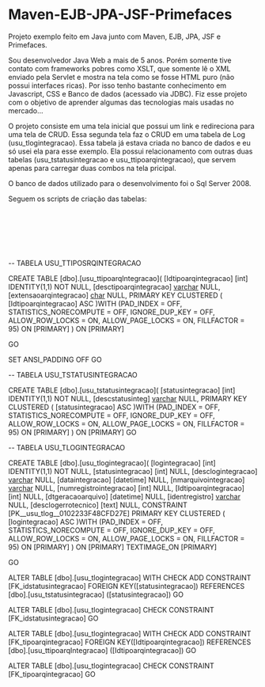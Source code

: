 # Maven-EJB-JPA-JSF-Primefaces
Projeto exemplo feito em Java junto com Maven, EJB, JPA, JSF e Primefaces.

Sou desenvolvedor Java Web a mais de 5 anos. Porém somente tive contato com frameworks pobres como XSLT, que somente lê o XML enviado pela Servlet e mostra na tela como se fosse HTML puro (não possui interfaces ricas). Por isso tenho bastante conhecimento em Javascript, CSS e Banco de dados (acessado via JDBC).
Fiz esse projeto com o objetivo de aprender algumas das tecnologias mais usadas no mercado...

O projeto consiste em uma tela inicial que possui um link e redireciona para uma tela de CRUD. Essa segunda tela faz o CRUD em uma tabela de Log (usu_tlogintegracao). Essa tabela já estava criada no banco de dados e eu só usei ela para esse exemplo. Ela possui relacionamento com outras duas tabelas (usu_tstatusintegracao e usu_ttipoarqintegracao), que servem apenas para carregar duas combos na tela pricipal.

O banco de dados utilizado para o desenvolvimento foi o Sql Server 2008.

Seguem os scripts de criação das tabelas:

<br/><br/><br/><br/><br/>

-- TABELA USU_TTIPOSRQINTEGRACAO

CREATE TABLE [dbo].[usu_ttipoarqIntegracao](
	[Idtipoarqintegracao] [int] IDENTITY(1,1) NOT NULL,
	[desctipoarqintegracao] [varchar](80) NULL,
	[extensaoarqintegracao] [char](3) NULL,
PRIMARY KEY CLUSTERED 
(
	[Idtipoarqintegracao] ASC
)WITH (PAD_INDEX  = OFF, STATISTICS_NORECOMPUTE  = OFF, IGNORE_DUP_KEY = OFF, ALLOW_ROW_LOCKS  = ON, ALLOW_PAGE_LOCKS  = ON, FILLFACTOR = 95) ON [PRIMARY]
) ON [PRIMARY]

GO

SET ANSI_PADDING OFF
GO



-- TABELA USU_TSTATUSINTEGRACAO

CREATE TABLE [dbo].[usu_tstatusintegracao](
	[statusintegracao] [int] IDENTITY(1,1) NOT NULL,
	[descstatusinteg] [varchar](30) NULL,
PRIMARY KEY CLUSTERED 
(
	[statusintegracao] ASC
)WITH (PAD_INDEX  = OFF, STATISTICS_NORECOMPUTE  = OFF, IGNORE_DUP_KEY = OFF, ALLOW_ROW_LOCKS  = ON, ALLOW_PAGE_LOCKS  = ON, FILLFACTOR = 95) ON [PRIMARY]
) ON [PRIMARY]
GO


-- TABELA USU_TLOGINTEGRACAO

CREATE TABLE [dbo].[usu_tlogintegracao](
	[logintegracao] [int] IDENTITY(1,1) NOT NULL,
	[statusintegracao] [int] NULL,
	[desclogintegracao] [varchar](255) NULL,
	[dataintegracao] [datetime] NULL,
	[nmarquivointegracao] [varchar](80) NULL,
	[numregistrointegracao] [int] NULL,
	[Idtipoarqintegracao] [int] NULL,
	[dtgeracaoarquivo] [datetime] NULL,
	[identregistro] [varchar](255) NULL,
	[desclogerrotecnico] [text] NULL,
 CONSTRAINT [PK__usu_tlog__0102233F48CFD27E] PRIMARY KEY CLUSTERED 
(
	[logintegracao] ASC
)WITH (PAD_INDEX  = OFF, STATISTICS_NORECOMPUTE  = OFF, IGNORE_DUP_KEY = OFF, ALLOW_ROW_LOCKS  = ON, ALLOW_PAGE_LOCKS  = ON, FILLFACTOR = 95) ON [PRIMARY]
) ON [PRIMARY] TEXTIMAGE_ON [PRIMARY]

GO

ALTER TABLE [dbo].[usu_tlogintegracao]  WITH CHECK ADD  CONSTRAINT [FK_idstatusintegracao] FOREIGN KEY([statusintegracao])
REFERENCES [dbo].[usu_tstatusintegracao] ([statusintegracao])
GO

ALTER TABLE [dbo].[usu_tlogintegracao] CHECK CONSTRAINT [FK_idstatusintegracao]
GO

ALTER TABLE [dbo].[usu_tlogintegracao]  WITH CHECK ADD  CONSTRAINT [FK_tipoarqintegracao] FOREIGN KEY([Idtipoarqintegracao])
REFERENCES [dbo].[usu_ttipoarqIntegracao] ([Idtipoarqintegracao])
GO

ALTER TABLE [dbo].[usu_tlogintegracao] CHECK CONSTRAINT [FK_tipoarqintegracao]
GO
